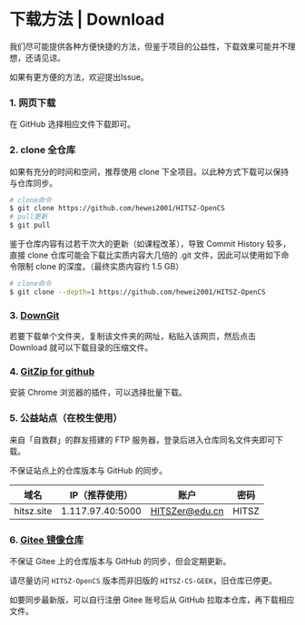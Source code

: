# 下载方法 | Download

我们尽可能提供各种方便快捷的方法，但鉴于项目的公益性，下载效果可能并不理想，还请见谅。

如果有更方便的方法，欢迎提出Issue。

### 1. 网页下载

在 GitHub 选择相应文件下载即可。

### 2. clone 全仓库

如果有充分的时间和空间，推荐使用 clone 下全项目。以此种方式下载可以保持与仓库同步。

```bash
# clone命令
$ git clone https://github.com/hewei2001/HITSZ-OpenCS
# pull更新
$ git pull
```

鉴于仓库内容有过若干次大的更新（如课程改革），导致 Commit History 较多，直接 clone 仓库可能会下载比实质内容大几倍的 .git 文件，因此可以使用如下命令限制 clone 的深度。（最终实质内容约 1.5 GB）

```bash
# clone命令
$ git clone --depth=1 https://github.com/hewei2001/HITSZ-OpenCS
```

### 3. [DownGit](https://minhaskamal.github.io/DownGit/#/home)

若要下载单个文件夹，复制该文件夹的网址，粘贴入该网页，然后点击 Download 就可以下载目录的压缩文件。

### 4. [GitZip for github](https://chrome.google.com/webstore/detail/gitzip-for-github/ffabmkklhbepgcgfonabamgnfafbdlkn)

安装 Chrome 浏览器的插件，可以选择批量下载。

### 5. 公益站点（在校生使用）

来自「自救群」的群友搭建的 FTP 服务器，登录后进入仓库同名文件夹即可下载。

不保证站点上的仓库版本与 GitHub 的同步。

|    域名    |  IP（推荐使用）  |      账户      | 密码  |
| :--------: | :--------------: | :------------: | :---: |
| hitsz.site | 1.117.97.40:5000 | HITSZer@edu.cn | HITSZ |

### 6. [Gitee 镜像仓库](https://gitee.com/hewei2001/HITSZ-OpenCS)

不保证 Gitee 上的仓库版本与 GitHub 的同步，但会定期更新。

请尽量访问 `HITSZ-OpenCS` 版本而非旧版的 `HITSZ-CS-GEEK`，旧仓库已停更。

如要同步最新版，可以自行注册 Gitee 账号后从 GitHub 拉取本仓库，再下载相应文件。

